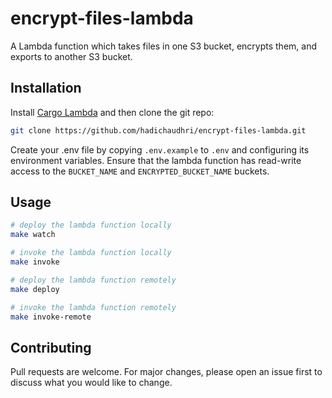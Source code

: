 # encrypt-files-lambda

A Lambda function which takes files in one S3 bucket, encrypts them, and exports to another S3 bucket.

## Installation

Install [Cargo Lambda](https://www.cargo-lambda.info/guide/getting-started.html) and then clone the git repo:

```bash
git clone https://github.com/hadichaudhri/encrypt-files-lambda.git
```

Create your .env file by copying `.env.example` to `.env` and configuring its environment variables.
Ensure that the lambda function has read-write access to the `BUCKET_NAME` and `ENCRYPTED_BUCKET_NAME` buckets.

## Usage

```bash
# deploy the lambda function locally
make watch

# invoke the lambda function locally
make invoke

# deploy the lambda function remotely
make deploy

# invoke the lambda function remotely
make invoke-remote
```

## Contributing

Pull requests are welcome. For major changes, please open an issue first
to discuss what you would like to change.
